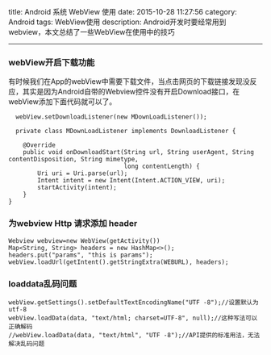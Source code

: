 title: Android 系统 WebView 使用
date: 2015-10-28 11:27:56
category: Android
tags:  WebView使用
description: Android开发时要经常用到webview，本文总结了一些WebView在使用中的技巧

---
### webView开启下载功能

有时候我们在App的webView中需要下载文件，当点击网页的下载链接发现没反应，其实是因为Android自带的Webview控件没有开启Download接口，在webView添加下面代码就可以了。

	  webView.setDownloadListener(new MDownLoadListener());
 	
      private class MDownLoadListener implements DownloadListener {

        @Override
        public void onDownloadStart(String url, String userAgent, String contentDisposition, String mimetype,
                                    long contentLength) {
            Uri uri = Uri.parse(url);
            Intent intent = new Intent(Intent.ACTION_VIEW, uri);
            startActivity(intent);
        }
    }


### 为webview Http 请求添加 header

	Webview webview=new WebView(getActivity())
	Map<String, String> headers = new HashMap<>();
	headers.put("params", "this is params");	
	webView.loadUrl(getIntent().getStringExtra(WEBURL), headers);

### loaddata乱码问题

	webView.getSettings().setDefaultTextEncodingName("UTF -8");//设置默认为utf-8
    webView.loadData(data, "text/html; charset=UTF-8", null);//这种写法可以正确解码
	//webView.loadData(data, "text/html", "UTF -8");//API提供的标准用法，无法解决乱码问题
